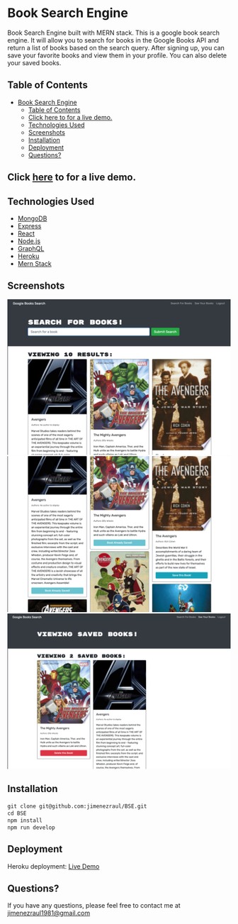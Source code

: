 # Book Search Engine

Book Search Engine built with MERN stack.
This is a google book search engine. It will allow you to search for books in the Google Books API and return a list of books based on the search query.
After signing up, you can save your favorite books and view them in your profile. You can also delete your saved books.

## Table of Contents

- [Book Search Engine](#book-search-engine)
  - [Table of Contents](#table-of-contents)
  - [Click here to for a live demo.](#click-here-to-for-a-live-demo)
  - [Technologies Used](#technologies-used)
  - [Screenshots](#screenshots)
  - [Installation](#installation)
  - [Deployment](#deployment)
  - [Questions?](#questions)

## Click [here](https://stormy-bastion-88143.herokuapp.com) to for a live demo.

## Technologies Used

- [MongoDB](https://www.mongodb.com/)
- [Express](https://expressjs.com/)
- [React](https://reactjs.org/)
- [Node.js](https://nodejs.org/)
- [GraphQL](https://graphql.org/)
- [Heroku](https://www.heroku.com/)
- [Mern Stack](https://mern.io/)

## Screenshots

![Screenshot 1](./img/search.png)
![Screenshot 2](./img/search-saved.png)
![Screenshot 3](./img/profile.png)

## Installation

```
git clone git@github.com:jimenezraul/BSE.git
cd BSE
npm install
npm run develop
```

## Deployment

Heroku deployment: [Live Demo](https://stormy-bastion-88143.herokuapp.com)

## Questions?

If you have any questions, please feel free to contact me at [jimenezraul1981@gmail.com](mailto:jimenezraul1981@gmail.com)
